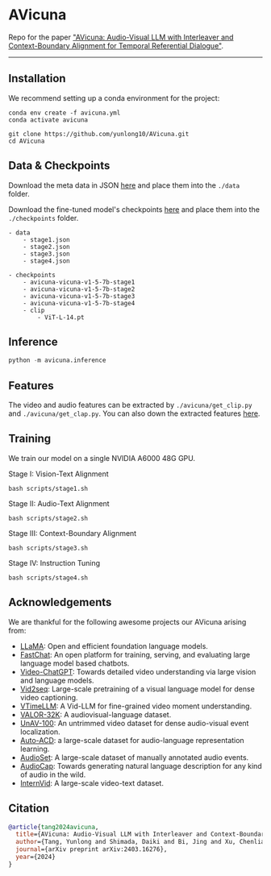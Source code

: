 # AVicuna
Repo for the paper ["AVicuna: Audio-Visual LLM with Interleaver and Context-Boundary Alignment for Temporal Referential Dialogue"](https://arxiv.org/abs/2403.16276).

---

## Installation

We recommend setting up a conda environment for the project:
```shell
conda env create -f avicuna.yml
conda activate avicuna

git clone https://github.com/yunlong10/AVicuna.git
cd AVicuna
```

## Data & Checkpoints
Download the meta data in JSON [here](https://drive.google.com/drive/folders/1KqdXVtXP8wyYIn6g-AJGeQqX_XS28OOy?usp=sharing) and place them into the `./data` folder.

Download the fine-tuned model's checkpoints [here](https://drive.google.com/drive/folders/1OaU59FW02pgM9iBg2X95x3o4EmlfYhli?usp=sharing) and place them into the `./checkpoints` folder.
```
- data
    - stage1.json
    - stage2.json
    - stage3.json
    - stage4.json

- checkpoints
    - avicuna-vicuna-v1-5-7b-stage1
    - avicuna-vicuna-v1-5-7b-stage2
    - avicuna-vicuna-v1-5-7b-stage3
    - avicuna-vicuna-v1-5-7b-stage4
    - clip
        - ViT-L-14.pt
```


## Inference

```python
python -m avicuna.inference
```

## Features
The video and audio features can be extracted by `./avicuna/get_clip.py` and `./avicuna/get_clap.py`. You can also down the extracted features [here]().



## Training
We train our model on a single NVIDIA A6000 48G GPU.

Stage I: Vision-Text Alignment
```shell
bash scripts/stage1.sh
```

Stage II: Audio-Text Alignment
```shell
bash scripts/stage2.sh
```

Stage III: Context-Boundary Alignment
```shell
bash scripts/stage3.sh
```

Stage IV: Instruction Tuning
```shell
bash scripts/stage4.sh
```


## Acknowledgements

We are thankful for the following awesome projects our AVicuna arising from:
* [LLaMA](https://github.com/facebookresearch/llama): Open and efficient foundation language models.
* [FastChat](https://github.com/lm-sys/FastChat): An open platform for training, serving, and evaluating large language model based chatbots.
* [Video-ChatGPT](https://github.com/mbzuai-oryx/Video-ChatGPT): Towards detailed video understanding via large vision and language models.
* [Vid2seq](https://github.com/google-research/scenic/tree/main/scenic/projects/vid2seq): Large-scale pretraining of a visual language model for dense video captioning.
* [VTimeLLM](https://github.com/huangb23/VTimeLLM): A Vid-LLM for fine-grained video moment understanding.
* [VALOR-32K](https://github.com/TXH-mercury/VALOR): A audiovisual-language dataset.
* [UnAV-100](https://unav100.github.io): An untrimmed video dataset for dense audio-visual event localization.
* [Auto-ACD](https://auto-acd.github.io): a large-scale dataset for audio-language representation learning.
* [AudioSet](https://research.google.com/audioset/index.html): A large-scale dataset of manually annotated audio events.
* [AudioCap](https://audiocaps.github.io): Towards generating natural language description for any kind of audio in the wild.
* [InternVid](https://github.com/OpenGVLab/InternVideo/tree/main/Data/InternVid): A large-scale video-text dataset.

## Citation


```bibtex
@article{tang2024avicuna,
  title={AVicuna: Audio-Visual LLM with Interleaver and Context-Boundary Alignment for Temporal Referential Dialogue},
  author={Tang, Yunlong and Shimada, Daiki and Bi, Jing and Xu, Chenliang},
  journal={arXiv preprint arXiv:2403.16276},
  year={2024}
}
```


